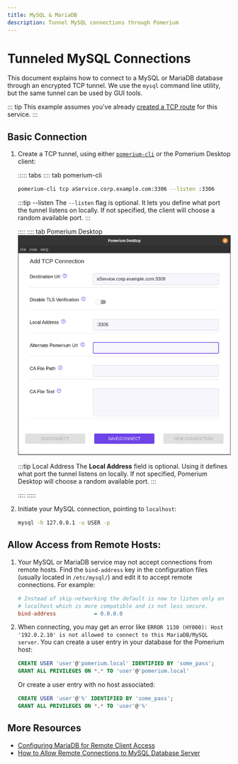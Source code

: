 ```yaml
---
title: MySQL & MariaDB
description: Tunnel MySQL connections through Pomerium
---
```


# Tunneled MySQL Connections

This document explains how to connect to a MySQL or MariaDB database through an encrypted TCP tunnel. We use the `mysql` command line utility, but the same tunnel can be used by GUI tools.

::: tip
This example assumes you've already [created a TCP route](/docs/tcp/readme.md#configure-routes) for this service.
:::

 ## Basic Connection

 1. Create a TCP tunnel, using either [`pomerium-cli`](/docs/releases.md#pomerium-cli) or the Pomerium Desktop client:

    ::::: tabs
    :::: tab pomerium-cli
    ```bash
    pomerium-cli tcp aService.corp.example.com:3306 --listen :3306
    ```

    :::tip --listen
    The `--listen` flag is optional. It lets you define what port the tunnel listens on locally. If not specified, the client will choose a random available port.
    :::

    ::::
    :::: tab Pomerium Desktop
    ![An example connection to a MySQL service from Pomerium Desktop](./img/desktop/example-mysql-connection.png)

    :::tip Local Address
    The **Local Address** field is optional. Using it defines what port the tunnel listens on locally. If not specified, Pomerium Desktop will choose a random available port.
    :::

    ::::
    :::::

1. Initiate your MySQL connection, pointing to `localhost`:

    ```bash
    mysql -h 127.0.0.1 -u USER -p
    ```

## Allow Access from Remote Hosts:

1. Your MySQL or MariaDB service may not accept connections from remote hosts. Find the `bind-address` key in the configuration files (usually located in `/etc/mysql/`) and edit it to accept remote connections. For example:

    ```ini
    # Instead of skip-networking the default is now to listen only on
    # localhost which is more compatible and is not less secure.
    bind-address            = 0.0.0.0
    ```

1. When connecting, you may get an error like `ERROR 1130 (HY000): Host '192.0.2.10' is not allowed to connect to this MariaDB/MySQL server`. You can create a user entry in your database for the Pomerium host:

    ```sql
    CREATE USER 'user'@'pomerium.local' IDENTIFIED BY 'some_pass';
    GRANT ALL PRIVILEGES ON *.* TO 'user'@'pomerium.local'
    ```

    Or create a user entry with no host associated:

    ```sql
    CREATE USER 'user'@'%' IDENTIFIED BY 'some_pass';
    GRANT ALL PRIVILEGES ON *.* TO 'user'@'%'
    ```

## More Resources

- [Configuring MariaDB for Remote Client Access](https://mariadb.com/kb/en/configuring-mariadb-for-remote-client-access/)
- [How to Allow Remote Connections to MySQL Database Server](https://linuxize.com/post/mysql-remote-access/)